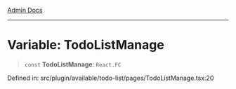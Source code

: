 [Admin Docs](/)

***

# Variable: TodoListManage

> `const` **TodoListManage**: `React.FC`

Defined in: src/plugin/available/todo-list/pages/TodoListManage.tsx:20
